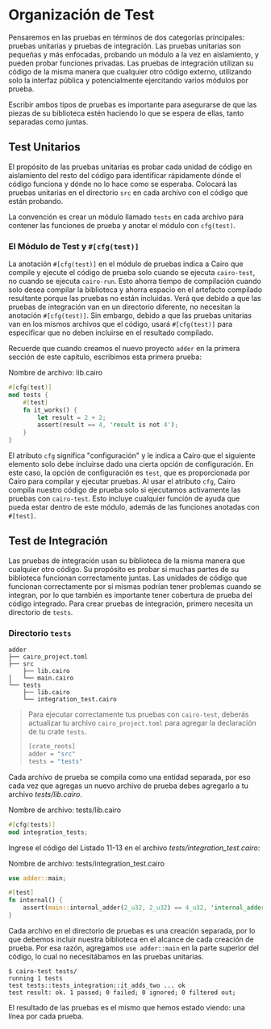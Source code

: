 # Organización de Test

Pensaremos en las pruebas en términos de dos categorías principales: pruebas unitarias y pruebas de integración. Las pruebas unitarias son pequeñas y más enfocadas, probando un módulo a la vez en aislamiento, y pueden probar funciones privadas. Las pruebas de integración utilizan su código de la misma manera que cualquier otro código externo, utilizando solo la interfaz pública y potencialmente ejercitando varios módulos por prueba.

Escribir ambos tipos de pruebas es importante para asegurarse de que las piezas de su biblioteca estén haciendo lo que se espera de ellas, tanto separadas como juntas.

## Test Unitarios

El propósito de las pruebas unitarias es probar cada unidad de código en aislamiento del resto del código para identificar rápidamente dónde el código funciona y dónde no lo hace como se esperaba. Colocará las pruebas unitarias en el directorio `src` en cada archivo con el código que están probando.

La convención es crear un módulo llamado `tests` en cada archivo para contener las funciones de prueba y anotar el módulo con `cfg(test)`.

### El Módulo de Test y `#[cfg(test)]`

La anotación `#[cfg(test)]` en el módulo de pruebas indica a Cairo que compile y ejecute el código de prueba solo cuando se ejecuta `cairo-test`, no cuando se ejecuta `cairo-run`. Esto ahorra tiempo de compilación cuando solo desea compilar la biblioteca y ahorra espacio en el artefacto compilado resultante porque las pruebas no están incluidas. Verá que debido a que las pruebas de integración van en un directorio diferente, no necesitan la anotación `#[cfg(test)]`. Sin embargo, debido a que las pruebas unitarias van en los mismos archivos que el código, usará `#[cfg(test)]` para especificar que no deben incluirse en el resultado compilado.

Recuerde que cuando creamos el nuevo proyecto `adder` en la primera sección de este capítulo, escribimos esta primera prueba:

<span class="filename">Nombre de archivo: lib.cairo</span>

```rust
#[cfg(test)]
mod tests {
    #[test]
    fn it_works() {
        let result = 2 + 2;
        assert(result == 4, 'result is not 4');
    }
}
```

El atributo `cfg` significa "configuración" y le indica a Cairo que el siguiente elemento solo debe incluirse dado una cierta opción de configuración. En este caso, la opción de configuración es `test`, que es proporcionada por Cairo para compilar y ejecutar pruebas. Al usar el atributo `cfg`, Cairo compila nuestro código de prueba solo si ejecutamos activamente las pruebas con `cairo-test`. Esto incluye cualquier función de ayuda que pueda estar dentro de este módulo, además de las funciones anotadas con `#[test]`.

## Test de Integración

Las pruebas de integración usan su biblioteca de la misma manera que cualquier otro código. Su propósito es probar si muchas partes de su biblioteca funcionan correctamente juntas. Las unidades de código que funcionan correctamente por sí mismas podrían tener problemas cuando se integran, por lo que también es importante tener cobertura de prueba del código integrado. Para crear pruebas de integración, primero necesita un directorio de `tests`.

### Directorio `tests`

```shell
adder
├── cairo_project.toml
├── src
    ├── lib.cairo
│   └── main.cairo
└── tests
    ├── lib.cairo
    └── integration_test.cairo
```

<!-- TODO: eliminar cuando las pruebas de Scarab funcionen -->

> Para ejecutar correctamente tus pruebas con `cairo-test`, deberás actualizar tu archivo `cairo_project.toml` para agregar la declaración de tu crate `tests`.
>
> ```rust
> [crate_roots]
> adder = "src"
> tests = "tests"
> ```

Cada archivo de prueba se compila como una entidad separada, por eso cada vez que agregas un nuevo archivo de prueba debes agregarlo a tu archivo _tests/lib.cairo_.

<span class="filename">Nombre de archivo: tests/lib.cairo</span>

```rust
#[cfg(tests)]
mod integration_tests;
```

Ingrese el código del Listado 11-13 en el archivo _tests/integration_test.cairo_:

<span class="filename">Nombre de archivo: tests/integration_test.cairo</span>

```rust
use adder::main;

#[test]
fn internal() {
    assert(main::internal_adder(2_u32, 2_u32) == 4_u32, 'internal_adder failed');
}
```

Cada archivo en el directorio de pruebas es una creación separada, por lo que debemos incluir nuestra biblioteca en el alcance de cada creación de prueba. Por esa razón, agregamos `use adder::main` en la parte superior del código, lo cual no necesitábamos en las pruebas unitarias.

```shell
$ cairo-test tests/
running 1 tests
test tests::tests_integration::it_adds_two ... ok
test result: ok. 1 passed; 0 failed; 0 ignored; 0 filtered out;
```

El resultado de las pruebas es el mismo que hemos estado viendo: una línea por cada prueba.
